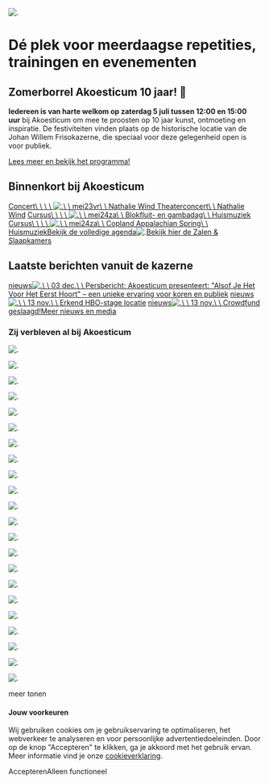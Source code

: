 ![.](https://akoesticum.org/img/asset/YXNzZXRzL2ltZy9idWl0ZW4tem9tZXIta2xlaW4uanBlZw==?p=lg&s=92b6fe2bcc9c74d7cb4471cd95231401)

# Dé plek voor meerdaagse repetities, trainingen en evenementen

## **Zomerborrel Akoesticum 10 jaar! 🎉**

**Iedereen is van harte welkom op zaterdag 5 juli tussen 12:00 en 15:00 uur** bij Akoesticum om mee te proosten op 10 jaar kunst, ontmoeting en inspiratie. De festiviteiten vinden plaats op de historische locatie van de Johan Willem Frisokazerne, die speciaal voor deze gelegenheid open is voor publiek.

[Lees meer en bekijk het programma!](https://akoesticum.org/evenementen/zomerborrel-2025)

## Binnenkort bij Akoesticum

[Concert\\
\\
\\
\\
![.](https://akoesticum.org/img/asset/YXNzZXRzL2ltZy9ldmVuZW1lbnRlbi9icmFuZGluZ3Nob290LW5hdGhhbGllLW1hc3RlcnBpZWNlLXZpc3VhbHMtMDI4LmpwZw==?p=lg&s=59e43fa8d8682ec267a7be0469773095)\\
\\
mei23vr\\
\\
Nathalie Wind Theaterconcert\\
\\
Nathalie Wind](https://akoesticum.org/evenementen/nathalie-wind-theaterconcert) [Cursus\\
\\
\\
\\
![.](https://akoesticum.org/img/asset/YXNzZXRzL2ltZy9ldmVuZW1lbnRlbi9zaG93X2ltYWdlLTIucGhwLTE3Mjc5NjA4MzUuanBlZw==?p=lg&s=88e2632f96ff00e855480985f88edc4d)\\
\\
mei24za\\
\\
Blokfluit- en gambadag\\
\\
Huismuziek](https://akoesticum.org/evenementen/blokfluit-en-gambadag) [Cursus\\
\\
\\
\\
![.](https://akoesticum.org/img/asset/YXNzZXRzL2ltZy9ldmVuZW1lbnRlbi9zaG93X2ltYWdlLTExLnBocC5qcGVn?p=lg&s=51b383f2fc5bed7ce4d0746cc9bb1de8)\\
\\
mei24za\\
\\
Copland Appalachian Spring\\
\\
Huismuziek](https://akoesticum.org/evenementen/https-www-huismuziek-nl-id-160-course_id-8168)[Bekijk de volledige agenda](https://akoesticum.org/agenda)![.](https://akoesticum.org/img/asset/YXNzZXRzL2ltZy9sb2NhdGllL2J1aXRlbi5qcGc=?p=lg&s=fbae02955ed21b1dff3cabda14a5378b)[Bekijk hier de Zalen & Slaapkamers](https://akoesticum.org/locatie/zalen)

## Laatste berichten vanuit de kazerne

[nieuws![.](https://akoesticum.org/img/asset/YXNzZXRzL2ltZy9uaWV1d3MtZW4tbWVkaWEvZm90by1tYXR0ZXVzLWp1bmlvciwtaGFucy1uaWpzLWtsZWluLmpwZw==?p=lg&s=03ed2524503ef6c0dad37a7c04a8599b)\\
\\
03 dec.\\
\\
Persbericht: Akoesticum presenteert: "Alsof Je Het Voor Het Eerst Hoort" – een unieke ervaring voor koren en publiek](https://akoesticum.org/nieuws-media/persbericht-akoesticum-presenteert-alsof-je-het-voor-het-eerst-hoort-een-unieke-ervaring-voor-koren-en-publiek) [nieuws![.](https://akoesticum.org/img/asset/YXNzZXRzL2ltZy9uaWV1d3MtZW4tbWVkaWEvMjQxMDI0LWFrb2VzdGljdW0tLS1nbGF6ZW4tYmVlbGQucG5n?p=lg&s=3ca23bb5e4602e439bb1efd1f6d8a6d8)\\
\\
13 nov.\\
\\
Erkend HBO-stage locatie](https://akoesticum.org/nieuws-media/erkend-hbo-stage-locatie) [nieuws![.](https://akoesticum.org/img/asset/YXNzZXRzL2ltZy9uaWV1d3MtZW4tbWVkaWEvdmllcmVuLWNhbi5qcGVn?p=lg&s=cb3a627ed624bacf1069e532880d29c0)\\
\\
13 nov.\\
\\
Crowdfund geslaagd!](https://akoesticum.org/nieuws-media/crowdfunding-geslaag)[Meer nieuws en media](https://akoesticum.org/nieuws-en-media)

### Zij verbleven al bij Akoesticum

![.](https://akoesticum.org/img/asset/YXNzZXRzL2ltZy9sb2dvcy90aHVtYm5haWxfbG9nb196d2FydF9rbGV1ci5qcGVn?p=lg&s=5a419f9f7cde29698a3681180218ddfd)

![.](https://akoesticum.org/img/asset/YXNzZXRzL2ltZy9sb2dvcy9sa2NhLWxvZ28tLmpwZw==?p=lg&s=008cb80a513a2804b07595f2379e506c)

![.](https://akoesticum.org/img/asset/YXNzZXRzL2ltZy9sb2dvcy9iYWNoLXZlcmVuaWdpbmcucG5n?p=lg&s=f26bd9a6b54aa2d44744a3e904bdf3ae)

![.](https://akoesticum.org/img/asset/YXNzZXRzL2ltZy9sb2dvcy9sb2dvLW5pdi5qcGc=?p=lg&s=629fff035d657481eb0a922528610174)

![.](https://akoesticum.org/img/asset/YXNzZXRzL2ltZy9sb2dvcy92b2NhbC12aWJlcy5wbmc=?p=lg&s=eb7ea9f3332b49181156ce11e737653b)

![.](https://akoesticum.org/img/asset/YXNzZXRzL2ltZy9sb2dvcy9iZWdpbm5lcnNvcmtlc3QtbWVybGlqbmUucG5n?p=lg&s=e8b959f1e46fe9bf57e281f8f778e6ce)

![.](https://akoesticum.org/img/asset/YXNzZXRzL2ltZy9sb2dvcy93dXItbG9nby5wbmc=?p=lg&s=910bde7db77c232bb348511de40af2b6)

![.](https://akoesticum.org/img/asset/YXNzZXRzL2ltZy9sb2dvcy9yYWFkLXZvb3ItY3VsdHV1ci5wbmc=?p=lg&s=9db08e2d2bb96a80d367970e17ef0c34)

![.](https://akoesticum.org/img/asset/YXNzZXRzL2ltZy9sb2dvcy9jb25jZXJ0Z2Vib3V3b3JrZXN0LXlvdW5nLnBuZw==?p=lg&s=85074e5a1bccc60623ff49a21bf1a451)

![.](https://akoesticum.org/img/asset/YXNzZXRzL2ltZy9sb2dvcy9kaXJpZ2VudGVuLWFjYWRlbWllLWdvdWQtd2l0LTIucG5n?p=lg&s=bcc7118753bf5f50ae11018aebdc55ae)

![.](https://akoesticum.org/img/asset/YXNzZXRzL2ltZy9sb2dvcy9rYW1lcm11emllay1jb25jb3Vycy1nZWxyZS5wbmc=?p=lg&s=666786859e3aa927102e3bbb439aa498)

![.](https://akoesticum.org/img/asset/YXNzZXRzL2ltZy9sb2dvcy9odWlzbXV6aWVrLnBuZw==?p=lg&s=8def98fb63abcdbd95f3898379098881)

![.](https://akoesticum.org/img/asset/YXNzZXRzL2ltZy9sb2dvcy9wcm92aW5jaWUtZ2VsZGVybGFuZC1sb2dvLWUxNTY4NTQ0MzI3MzAzLnBuZw==?p=lg&s=00acbef75b760a2c5c756e3c48d0ca09)

![.](https://akoesticum.org/img/asset/YXNzZXRzL2ltZy9sb2dvcy9nZW1lZW50ZV9lZGVfbG9nby5qcGc=?p=lg&s=65f03cfacd103a761b54ad9294b8c51a)

![.](https://akoesticum.org/img/asset/YXNzZXRzL2ltZy9sb2dvcy9tYWFubGFuZGVycy5wbmc=?p=lg&s=25da2dd699aaf9ce3cb8d546c03bfb87)

![.](https://akoesticum.org/img/asset/YXNzZXRzL2ltZy9sb2dvcy9tdXNpY2lhbnMtd2l0aG91dC1ib3JkZXJzLnBuZw==?p=lg&s=3ec593683473a55f78749d50e50bc101)

![.](https://akoesticum.org/img/asset/YXNzZXRzL2ltZy9sb2dvcy93aW5kb3dzLW9mLW9wcG9ydHVuaXR5LWxvZ28ta2xldXIucG5n?p=lg&s=06dff19d6d292a6210718d34c99172d7)

![.](https://akoesticum.org/img/asset/YXNzZXRzL2ltZy9sb2dvcy9sb2dvLWNoZS1kb3dubG9hZC5wbmc=?p=lg&s=f2b715870abbe952b80c92fad7cb0292)

![.](https://akoesticum.org/img/asset/YXNzZXRzL2ltZy9sb2dvcy9kb3dubG9hZC11bWMtdXRyZWNodC5wbmc=?p=lg&s=19b21eebc3b9d33df7da2543ca77557b)

![.](https://akoesticum.org/img/asset/YXNzZXRzL2ltZy9sb2dvcy9sb2dvLXJhZGJvdWR1bWMuanBn?p=lg&s=eabb2976d2ed605d46bb6b7f487a37c8)

![.](https://akoesticum.org/img/asset/YXNzZXRzL2ltZy9sb2dvcy8zMDU2NTA3MDVfNTAzODAzNjcxNzUxNTQzXzMzMDA2NjU2MDk4MTEyNTExMTVfbi5qcGc=?p=lg&s=c1654c823cb3c24ac8c8880ec3a8de72)

![.](https://akoesticum.org/img/asset/YXNzZXRzL2ltZy9sb2dvcy9wbGF0Zm9ybS1taW5kc2V0LnBuZw==?p=lg&s=44d54d893788489ce93a9c411681ee05)

meer tonen

#### Jouw voorkeuren

Wij gebruiken cookies om je gebruikservaring te optimaliseren, het webverkeer te analyseren en voor persoonlijke advertentiedoeleinden. Door op de knop "Accepteren" te klikken, ga je akkoord met het gebruik ervan. Meer informatie vind je onze [cookieverklaring](https://akoesticum.org/privacy-en-cookies).


AccepterenAlleen functioneel